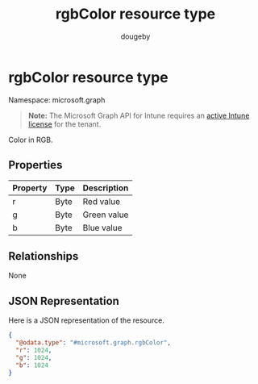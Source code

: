 ﻿---
title: "rgbColor resource type"
description: "Color in RGB."
author: "dougeby"
localization_priority: Normal
ms.prod: "intune"
doc_type: resourcePageType
---

# rgbColor resource type

Namespace: microsoft.graph

> **Note:** The Microsoft Graph API for Intune requires an [active Intune license](https://go.microsoft.com/fwlink/?linkid=839381) for the tenant.

Color in RGB.

## Properties

| Property | Type | Description |
| :------- | :--- | :---------- |
| r        | Byte | Red value   |
| g        | Byte | Green value |
| b        | Byte | Blue value  |

## Relationships

None

## JSON Representation

Here is a JSON representation of the resource.

<!-- {
  "blockType": "resource",
  "@odata.type": "microsoft.graph.rgbColor"
}
-->

```json
{
  "@odata.type": "#microsoft.graph.rgbColor",
  "r": 1024,
  "g": 1024,
  "b": 1024
}
```
